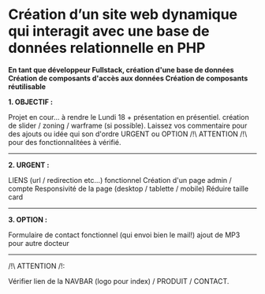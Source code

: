 # Création d’un site web dynamique qui interagit avec une base de données relationnelle en PHP

**En tant que développeur Fullstack, création d'une base de données Création de composants d'accès aux données Création de composants réutilisable**


**1. OBJECTIF :**

Projet en cour... à rendre le Lundi 18 + présentation en présentiel. 
création de slider / zoning / warframe (si possible).
Laissez vos commentaire pour des ajouts ou idée qui son d'ordre URGENT ou OPTION
/!\ ATTENTION /!\ pour des fonctionnalitées à vérifié.

--------------------------------------------------------------------------------------------
**2. URGENT :**

LIENS (url / redirection etc...) fonctionnel
Création d'un page admin / compte
Responsivité de la page (desktop / tablette / mobile)
Réduire taille card

--------------------------------------------------------------------------------------------
**3. OPTION :**

Formulaire de contact fonctionnel (qui envoi bien le mail!)
ajout de MP3 pour autre docteur

--------------------------------------------------------------------------------------------
/!\ ATTENTION /!\:

Vérifier lien de la NAVBAR (logo pour index) / PRODUIT / CONTACT.
